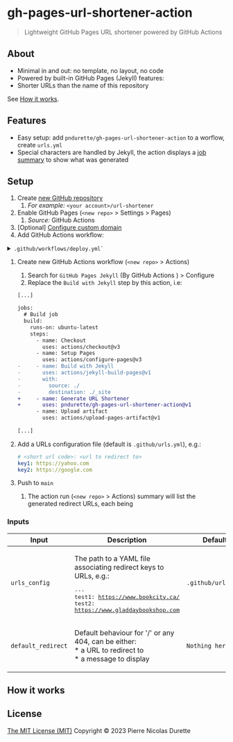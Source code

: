 # gh-pages-url-shortener-action
> Lightweight GitHub Pages URL shortener powered by GitHub Actions

## About

* Minimal in and out: no template, no layout, no code
* Powered by built-in GitHub Pages (Jekyll) features:
* Shorter URLs than the name of this repository

See [How it works](#how-it-works).

## Features

* Easy setup: add  `pndurette/gh-pages-url-shortener-action` to a worflow, create `urls.yml`
* Special characters are handled by Jekyll, the action displays a [job summary](https://github.blog/2022-05-09-supercharging-github-actions-with-job-summaries/) to show what was generated 

## Setup

1. Create [new GitHub repository](https://github.com/new)
   1. *For example:* `<your account>/url-shortener`
2. Enable GitHub Pages (`<new repo>` > Settings > Pages)
   1. *Source:* GitHub Actions
3. [Optional] [Configure custom domain](https://docs.github.com/en/pages/configuring-a-custom-domain-for-your-github-pages-site/managing-a-custom-domain-for-your-github-pages-site)
4. Add GitHub Actions workflow:

<details><summary><code>.github/workflows/deploy.yml`</code></summary>
<p>

#### We can hide anything, even code!

```ruby
   puts "Hello World"
```

</p>
</details>









1. Create new GitHub Actions workflow (`<new repo>` > Actions)

   1. Search for `GitHub Pages Jekyll` (By GitHub Actions ) > Configure
   2. Replace the `Build with Jekyll` step by this action, i.e:

   ```diff
   [...]
   
   jobs:
     # Build job
     build:
       runs-on: ubuntu-latest
       steps:
         - name: Checkout
           uses: actions/checkout@v3
         - name: Setup Pages
           uses: actions/configure-pages@v3
   -     - name: Build with Jekyll
   -       uses: actions/jekyll-build-pages@v1
   -       with:
   -         source: ./
   -         destination: ./_site
   +     - name: Generate URL Shortener
   +       uses: pndurette/gh-pages-url-shortener-action@v1
         - name: Upload artifact
           uses: actions/upload-pages-artifact@v1
           
   [...]
   ```

2. Add a URLs configuration file (default is `.github/urls.yml`), e.g.:

   ```yaml
   # <short url code>: <url to redirect to>
   key1: https://yahoo.com
   key2: https://google.com
   ```

3. Push to `main` 

   1. The action run  (`<new repo>` > Actions) summary will list the generated redirect URLs, each being 

<!--doc_begin-->
### Inputs
|Input|Description|Default|Required|
|-----|-----------|-------|:------:|
|`urls_config`|<p>The path to a YAML file associating redirect keys to URLs, e.g.:</p><pre>---<br />test1: https://www.bookcity.ca/<br />test2: https://www.gladdaybookshop.com<br /></pre>|`.github/urls.yml`|no|
|`default_redirect`|<p>Default behaviour for '/' or any 404, can be either:<br />* a URL to redirect to<br />* a message to display</p>|`Nothing here!`|no|

<!--doc_end-->



## How it works



## License

[The MIT License (MIT)](LICENSE) Copyright © 2023 Pierre Nicolas Durette